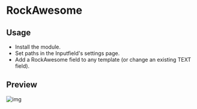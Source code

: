 # RockAwesome

## Usage

* Install the module.
* Set paths in the Inputfield's settings page.
* Add a RockAwesome field to any template (or change an existing TEXT field).

## Preview

![img](https://i.imgur.com/0zy8F1r.gif)
